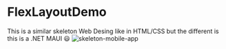 # FlexLayoutDemo
This is a similar skeleton Web Desing like in HTML/CSS but the different is this is a .NET MAUI 😃
![skeleton-mobile-app](https://github.com/nic00la1/FlexLayoutDemo/assets/99048749/5f37e968-e608-4dca-b277-b75818b239a4)
